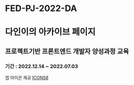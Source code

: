 # FED-PJ-2022-DA
<h1>다인이의 아카이브 페이지</h1>
<h2>프로젝트기반 프론트엔드 개발자 양성과정 교육</h2>
<h3>기간 : 2022.12.14 ~ 2022.07.03</h3>



<footer>
앱 아이콘 제공
<a href="https://icons8.kr/">
ICONS8
<a>
</footer>
